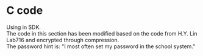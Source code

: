 # C code  
Using in SDK.  
The code in this section has been modified based on the code from H.Y. Lin Lab716 and encrypted through compression.  
The password hint is: "I most often set my password in the school system."
